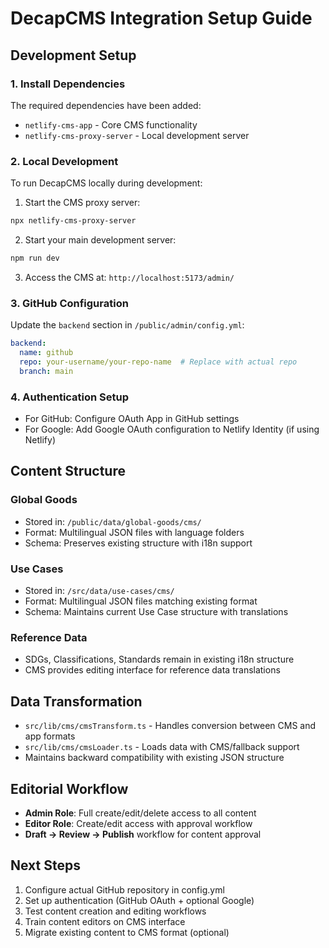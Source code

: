 
# DecapCMS Integration Setup Guide

## Development Setup

### 1. Install Dependencies
The required dependencies have been added:
- `netlify-cms-app` - Core CMS functionality
- `netlify-cms-proxy-server` - Local development server

### 2. Local Development
To run DecapCMS locally during development:

1. Start the CMS proxy server:
```bash
npx netlify-cms-proxy-server
```

2. Start your main development server:
```bash
npm run dev
```

3. Access the CMS at: `http://localhost:5173/admin/`

### 3. GitHub Configuration
Update the `backend` section in `/public/admin/config.yml`:
```yaml
backend:
  name: github
  repo: your-username/your-repo-name  # Replace with actual repo
  branch: main
```

### 4. Authentication Setup
- For GitHub: Configure OAuth App in GitHub settings
- For Google: Add Google OAuth configuration to Netlify Identity (if using Netlify)

## Content Structure

### Global Goods
- Stored in: `/public/data/global-goods/cms/`
- Format: Multilingual JSON files with language folders
- Schema: Preserves existing structure with i18n support

### Use Cases
- Stored in: `/src/data/use-cases/cms/`
- Format: Multilingual JSON files matching existing format
- Schema: Maintains current Use Case structure with translations

### Reference Data
- SDGs, Classifications, Standards remain in existing i18n structure
- CMS provides editing interface for reference data translations

## Data Transformation
- `src/lib/cms/cmsTransform.ts` - Handles conversion between CMS and app formats
- `src/lib/cms/cmsLoader.ts` - Loads data with CMS/fallback support
- Maintains backward compatibility with existing JSON structure

## Editorial Workflow
- **Admin Role**: Full create/edit/delete access to all content
- **Editor Role**: Create/edit access with approval workflow
- **Draft → Review → Publish** workflow for content approval

## Next Steps
1. Configure actual GitHub repository in config.yml
2. Set up authentication (GitHub OAuth + optional Google)
3. Test content creation and editing workflows
4. Train content editors on CMS interface
5. Migrate existing content to CMS format (optional)
